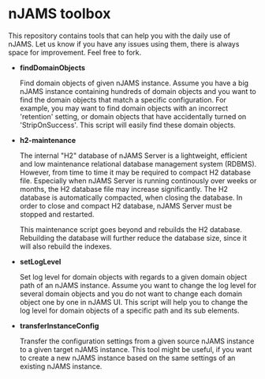 # nJAMS toolbox
This repository contains tools that can help you with the daily use of nJAMS. Let us know if you have any issues using them, there is always space for improvement. Feel free to fork.

* **findDomainObjects**

  Find domain objects of given nJAMS instance. Assume you have a big nJAMS instance containing hundreds of domain objects and you want to find the domain objects that match a specific configuration. For example, you may want to find domain objects with an incorrect 'retention' setting, or domain objects that have accidentally turned on 'StripOnSuccess'. This script will easily find these domain objects.

* **h2-maintenance**

  The internal "H2" database of nJAMS Server is a lightweight, efficient and low maintenance relational database management system (RDBMS).
  However, from time to time it may be required to compact H2 database file. Especially when nJAMS Server is running continously over weeks or months, the H2 database file may increase significantly. The H2 database is automatically compacted, when closing the database. In order to close and compact H2 database, nJAMS Server must be stopped and restarted.

  This maintenance script goes beyond and rebuilds the H2 database. Rebuilding the database will further reduce the database size, since it will also rebuild the indexes.

* **setLogLevel**

  Set log level for domain objects with regards to a given domain object path of an nJAMS instance. Assume you want to change the log level for several domain objects and you do not want to change each domain object one by one in nJAMS UI. This script will help you to change the log level for domain objects of a specific path and its sub elements.

* **transferInstanceConfig**

  Transfer the configuration settings from a given source nJAMS instance to a given target nJAMS instance. This tool might be useful, if you want to create a new nJAMS instance based on the same settings of an existing nJAMS instance.
